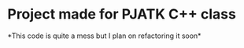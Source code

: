 # Project made for PJATK C++ class

\*This code is quite a mess but I plan on refactoring it soon\*
